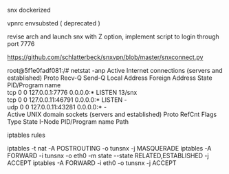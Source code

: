 snx dockerized

vpnrc envsubsted  ( deprecated ) 

revise arch and launch snx with Z option, implement script to login through port 7776

https://github.com/schlatterbeck/snxvpn/blob/master/snxconnect.py

root@5f1e0fadf081:/# netstat  -anp 
Active Internet connections (servers and established)
Proto Recv-Q Send-Q Local Address           Foreign Address         State       PID/Program name    
tcp        0      0 127.0.0.1:7776          0.0.0.0:*               LISTEN      13/snx              
tcp        0      0 127.0.0.11:46791        0.0.0.0:*               LISTEN      -                   
udp        0      0 127.0.0.11:43281        0.0.0.0:*                           -                   
Active UNIX domain sockets (servers and established)
Proto RefCnt Flags       Type       State         I-Node   PID/Program name     Path


iptables rules 

iptables -t nat -A POSTROUTING -o tunsnx -j MASQUERADE
iptables -A FORWARD -i tunsnx -o eth0 -m state --state RELATED,ESTABLISHED -j ACCEPT
iptables -A FORWARD -i eth0 -o tunsnx -j ACCEPT
